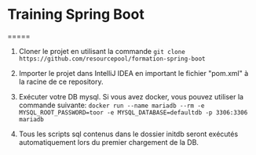 # Training Spring Boot
=====

1. Cloner le projet en utilisant la commande `git clone https://github.com/resourcepool/formation-spring-boot`

2. Importer le projet dans IntelliJ IDEA en important le fichier "pom.xml" à la racine de ce repository.

3. Exécuter votre DB mysql. Si vous avez docker, vous pouvez utiliser la commande suivante: `docker run --name mariadb --rm -e MYSQL_ROOT_PASSWORD=toor -e MYSQL_DATABASE=defaultdb -p 3306:3306 mariadb`

4. Tous les scripts sql contenus dans le dossier initdb seront exécutés automatiquement lors du premier chargement de la DB.


